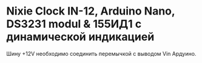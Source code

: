 # Nixie Clock IN-12, Arduino Nano, DS3231 modul & 155ИД1 с динамической индикацией
Шину +12V необходимо соединить перемычкой с выводом Vin Ардуино.
